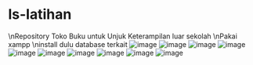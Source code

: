 # ls-latihan
\nRepository Toko Buku untuk Unjuk Keterampilan luar sekolah
\nPakai xampp
\ninstall dulu database terkait
![image](https://github.com/HouseofFoam/ls-latihan/assets/90776063/b20bf3a5-cb53-4f01-9a9d-c6f32973b5ef)
![image](https://github.com/HouseofFoam/ls-latihan/assets/90776063/7a162167-c2d7-41d4-a3ae-1c7b013c9dd9)
![image](https://github.com/HouseofFoam/ls-latihan/assets/90776063/539ea1dd-f545-4d42-86d9-782fb280bdfc)
![image](https://github.com/HouseofFoam/ls-latihan/assets/90776063/df67d25f-9d92-4c32-9559-7adea52c96b1)
![image](https://github.com/HouseofFoam/ls-latihan/assets/90776063/eb8f589a-3664-45a5-aa4a-4742e35cda2a)
![image](https://github.com/HouseofFoam/ls-latihan/assets/90776063/c6fce3cd-0d68-4879-ab89-3c55cf1ad5ce)
![image](https://github.com/HouseofFoam/ls-latihan/assets/90776063/d3f09cd7-894e-42c6-ac17-f3913d4e3384)
![image](https://github.com/HouseofFoam/ls-latihan/assets/90776063/24531489-337b-40e2-b6d6-31617f40aa81)
![image](https://github.com/HouseofFoam/ls-latihan/assets/90776063/83ef0d7e-ea75-4989-b2f0-8b6210226bf6)
![image](https://github.com/HouseofFoam/ls-latihan/assets/90776063/f75b5cf8-2e71-4b14-9859-ed4937c2ddc9)


